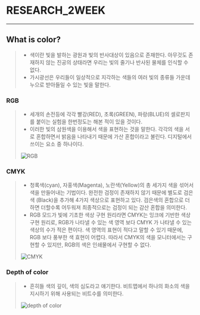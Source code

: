 # RESEARCH_2WEEK
---
## What is color? 
> + 색이란 빛을 발하는 광원과 빛의 반사대상이 있음으로 존재한다. 아무것도 존재하지 않는 진공의 상태라면 우리는 빛의 줄기나 반사된 물체를 인식할 수 없다. 
> + 가시광선은 우리들이 일상적으로 지각하는 색들의 여러 빛의 종류들 가운데 누으로 받아들일 수 있는 빛을 말한다. 

### RGB
> + 세개의 손전등에 각각 빨강(RED), 초록(GREEN), 파랑(BLUE)의 셀로판지를 붙이는 실험을 한번정도는 해본 적이 있을 것이다. 
> + 이러한 빛의 삼원색을 이용해서 색을 표현하는 것을 말한다. 각각의 색을 서로 혼합하면서 밝음을 나타내기 때문에 가산 혼합이라고 불린다. 디지털에서 쓰이는 요소 중 하나이다. 
>
> ![RGB](https://upload.wikimedia.org/wikipedia/commons/thumb/e/e0/Synthese%2B.svg/220px-Synthese%2B.svg.png)

### CMYK 
> + 청록색(cyan), 자홍색(Magenta), 노란색(Yellow)의 총 세가지 색을 섞어서 색을 만들어내는 기법이다. 완전한 검정이 존재하지 않기 때문에 별도로 검은색 (Black)을 추가해 4가지 색상으로 표현하고 있다. 검은색의 혼합으로 더하면 더할수록 어두워져 최종적으로는 검정이 되는 감산 혼합을 의미한다. 
> + RGB 모드가 빛에 기초한 색상 구현 원리라면 CMYK는 잉크에 기반한 색상 구현 원리로, RGB가 나타낼 수 있는 색 영역 보다 CMYK 가 나타낼 수 있는 색상의 수가 적은 편이다. 색 영역의 표현이 적다고 말할 수 있기 때문에, RGB 보다 풍부한 색 효현이 어렵다. 따라서 CMYK의 색을 모니터에서는 구현할 수 있지만, RGB의 색은 인쇄물에서 구현할 수 없다.
> 
> ![CMYK](https://upload.wikimedia.org/wikipedia/commons/thumb/1/19/SubtractiveColor.svg/220px-SubtractiveColor.svg.png) 

### Depth of color 
> + 흔히들 색의 깊이, 색의 심도라고 얘기한다. 비트맵에서 하나의 화소의 색을 지시하기 위해 사용되는 비트수를 의미한다. 
> 
> ![depth of color](https://d36nqgmw98q4v5.cloudfront.net/images/Article_Images/ImageForArticle_1151(1).jpg) 
